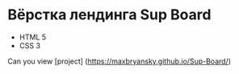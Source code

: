 # Вёрстка лендинга Sup Board
- HTML 5
- CSS 3

Can you view [project] (https://maxbryansky.github.io/Sup-Board/)
